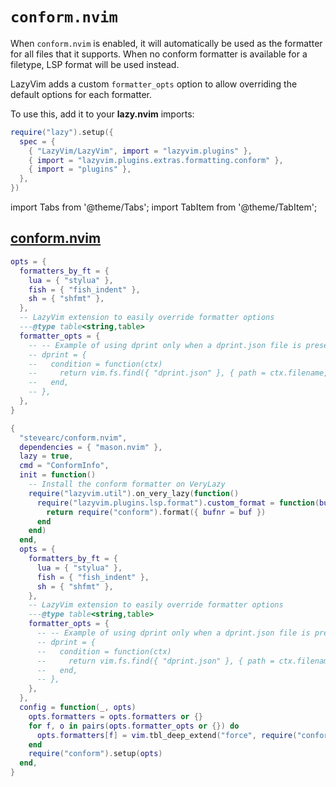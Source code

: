 # `conform.nvim`

When `conform.nvim` is enabled, it will automatically be used as the
formatter for all files that it supports.
When no conform formatter is available for a filetype, LSP format
will be used instead.

LazyVim adds a custom `formatter_opts` option to allow overriding the
default options for each formatter.

<!-- plugins:start -->

To use this, add it to your **lazy.nvim** imports:

```lua title="lua/config/lazy.lua" {4}
require("lazy").setup({
  spec = {
    { "LazyVim/LazyVim", import = "lazyvim.plugins" },
    { import = "lazyvim.plugins.extras.formatting.conform" },
    { import = "plugins" },
  },
})
```

import Tabs from '@theme/Tabs';
import TabItem from '@theme/TabItem';

## [conform.nvim](https://github.com/stevearc/conform.nvim)

<Tabs>

<TabItem value="opts" label="Options">

```lua
opts = {
  formatters_by_ft = {
    lua = { "stylua" },
    fish = { "fish_indent" },
    sh = { "shfmt" },
  },
  -- LazyVim extension to easily override formatter options
  ---@type table<string,table>
  formatter_opts = {
    -- -- Example of using dprint only when a dprint.json file is present
    -- dprint = {
    --   condition = function(ctx)
    --     return vim.fs.find({ "dprint.json" }, { path = ctx.filename, upward = true })[1]
    --   end,
    -- },
  },
}
```

</TabItem>


<TabItem value="code" label="Full Spec">

```lua
{
  "stevearc/conform.nvim",
  dependencies = { "mason.nvim" },
  lazy = true,
  cmd = "ConformInfo",
  init = function()
    -- Install the conform formatter on VeryLazy
    require("lazyvim.util").on_very_lazy(function()
      require("lazyvim.plugins.lsp.format").custom_format = function(buf)
        return require("conform").format({ bufnr = buf })
      end
    end)
  end,
  opts = {
    formatters_by_ft = {
      lua = { "stylua" },
      fish = { "fish_indent" },
      sh = { "shfmt" },
    },
    -- LazyVim extension to easily override formatter options
    ---@type table<string,table>
    formatter_opts = {
      -- -- Example of using dprint only when a dprint.json file is present
      -- dprint = {
      --   condition = function(ctx)
      --     return vim.fs.find({ "dprint.json" }, { path = ctx.filename, upward = true })[1]
      --   end,
      -- },
    },
  },
  config = function(_, opts)
    opts.formatters = opts.formatters or {}
    for f, o in pairs(opts.formatter_opts or {}) do
      opts.formatters[f] = vim.tbl_deep_extend("force", require("conform.formatters." .. f), o)
    end
    require("conform").setup(opts)
  end,
}
```

</TabItem>

</Tabs>

<!-- plugins:end -->
